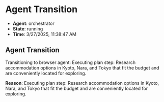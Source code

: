 # Agent Transition

- **Agent**: orchestrator
- **State**: running
- **Time**: 3/27/2025, 11:38:47 AM

## Agent Transition

Transitioning to browser agent: Executing plan step: Research accommodation options in Kyoto, Nara, and Tokyo that fit the budget and are conveniently located for exploring.

**Reason**: Executing plan step: Research accommodation options in Kyoto, Nara, and Tokyo that fit the budget and are conveniently located for exploring.

